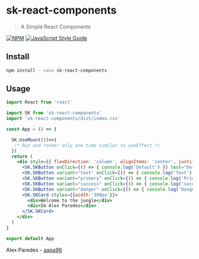# sk-react-components

> A Simple React Components

[![NPM](https://img.shields.io/npm/v/sk-react-components.svg)](https://www.npmjs.com/package/sk-react-components) [![JavaScript Style Guide](https://img.shields.io/badge/code_style-standard-brightgreen.svg)](https://standardjs.com)

## Install

```bash
npm install --save sk-react-components
```

## Usage

```jsx
import React from 'react'

import SK from 'sk-react-components'
import 'sk-react-components/dist/index.css'

const App = () => {

  SK.UseMount(()=>{
   /* Run and render only one time similar to useEffect */ 
  })
  return (
    <div style={{ flexDirection: 'column', alignItems: 'center', justifyContent: 'center', display: 'flex', flex: 1, height: '100vh' }}>
      <SK.SKButton onClick={() => { console.log('Default') }} text="Default" />
      <SK.SKButton variant="text" onClick={() => { console.log('Text') }} text="Text" />
      <SK.SKButton variant="primary" onClick={() => { console.log('Primary') }} text="Primary" />
      <SK.SKButton variant="success" onClick={() => { console.log('success') }} text="success" />
      <SK.SKButton variant="danger" onClick={() => { console.log('Danger') }} text="Danger" />
      <SK.SKCard styles={{width:'300px'}}>
        <div>Welcome to the jungle</div>
        <div>Im Alex Paredes</div>
      </SK.SKCard>
    </div>
  )
}

export default App

```

Alex Paredes - [aapa96](https://github.com/aapa96)
